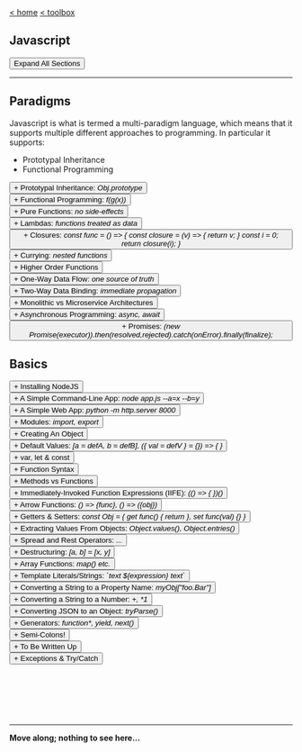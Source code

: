<div style="display: inline-block;">
<a class="link" href="http://oclipa.github.io/">&lt; home</a>
<a class="link" href="http://oclipa.github.io/toolbox.html">&lt; toolbox</a>
</div> 

## Javascript

<button type="button" id="toggle-all" value="none">Expand All Sections</button>

-------------------------------------------------------------------------------------------------------

## Paradigms

Javascript is what is termed a multi-paradigm language, which means that it supports multiple different approaches to programming.  In particular it supports:

   * Prototypal Inheritance
   * Functional Programming

<div id="pi">
  <button type="button" class="collapsible">+ Prototypal Inheritance: <em> Obj.prototype </em></button>   
<div class="content" style="display: none;" markdown="1">

* Objects without classes.
   * Each object instance has a prototype: Object.prototype, which is itself an object instance.
   * The prototype cannot access private variables in an child instance (they need to be accessed using getters and setters).
* Protoype delegation (the prototype chain)
   * a.k.a Object Linked to Other Objects - OLOO.
   * If a function is not found in the object, the engine will then look for it in the prototype.
* Prototype concatenation (`Object.assign()`)
   * Can pick and choose which properties to inherit (and dynamically change this over time).
* Function inheritance
   * Using a function to create a closure.

&nbsp;

-------------------------------------------------------------------------------------------------------

Note that prototypal inheritance is **not the same as classical inheritance**.  
   * In classical inheritance, classes are provided with a blueprint that is built from a hierarchical chain of sub-classes.  An instantiated class will be a single object with all of the properties of the sub-classes.
      * Pros:
         * Basic concepts easier to understand and interpret.
         * Code tends to be easier to read.
         * Better IDE support.
      * Cons:
         * Tight coupling, which makes it difficult to makes changes to base classes.
         * Multiple inheritance is very difficult to implement.
         * Brittle architecture, since bad designs are often baked into hierarchies so hard to fix.
         * Cannot choose what to inherit (Gorilla/Banana analogy, although can be minimized using interfaces).
   * In prototypal inheritance, objects concatenate properties from multiple objects in a flat (or much flatter) hierarchy. 
      * Pros:
         * Loose coupling.
         * Easier to maintain and update code (e.g. add additional properties or functionality at a later date).
         * Easier to scale across multiple processors.
      * Cons:
         * Code can be harder to read.
         * Steeper learning curve (particularly if coming from an OO background; scoping!)
   
Javascript does not support (true) classical inheritance.

*It is difficult to identify any case where classical inheritance is more appropriate than prototypal inheritance!  The only case appears to be "if the language you are using depends on classical inheritance".*

&nbsp;

-------------------------------------------------------------------------------------------------------

A more in-depth discussion regarding descriptions of prototypal inheritance, can be found [here](https://alexsexton.com/blog/2013/04/understanding-javascript-inheritance/).  The following is extracted from that article:

```js
// define a prototype object with defaults.
const defaults = {
  zero: 0,
  one: 1
};

// use the prototype to create 
// specific instances
const myOptions = Object.create(defaults);
const yourOptions = Object.create(defaults);

// change properties of one instance
myOptions.zero = 1000;

// change properties of another instance
yourOptions.one = 42;

// update the defaults
defaults.two = 2;

// the instances have picked up the new defaults.
myOptions.two; // 2
yourOptions.two; // 2

// to create a new object that inherits 
// one of the instances, use:
let myWiderOptions = Object.create(defaults);
myWiderOptions = Object.assign(
    myWiderOptions, 
    myOptions, 
    { three: 3 }
);
// or, 
// let myWiderOptions = Object.create(myOptions);
// myOptions.three = 3;
```
</div>
</div>

<div id="fp">
<button type="button" class="collapsible">+ Functional Programming: <em> f(g(x)) </em></button>   
<div class="content" style="display: none;" markdown="1">

At it's core, functional programming is based on the four main principles:

   * Functional Composition
   * Avoiding Shared State
   * Avoiding Mutable Data
   * Avoiding Side-Effects

&nbsp;

-------------------------------------------------------------------------------------------------------

**Functional Composition**

* Function composition is the process of combining two or more functions in order to produce a new function, e.g. `f(g(x))`.
* There are two approaches to composition: compose and pipe.

*compose*

```js
// defining compose function
// this evalutes the functions 
// right-to-left (or bottom-to-top) 
// e.g. { ... 4th, 3rd, 2nd, 1st }
const compose = (...functions) => data =>
  functions.reduceRight((value, func) => func(value), data);

// e.g.
pipe(
  reverse,
  get6Characters,
  uppercase,
  getName,
)({ name: 'Fred Flintstone' })

// = [F DERF]
```
*pipe*

```js
// defining pipe function
// this evalutes the functions 
// left-to-right ( or top-to-bottom) 
// e.g. { 1st, 2nd, 3rd, 4th ... }
const pipe = (...functions) => data =>
  functions.reduce((value, func) => func(value), data);

// e.g.
pipe(
  getName,
  uppercase,
  get6Characters,
  reverse 
)({ name: 'Fred Flintstone' })

// = [F DERF]
```

&nbsp;

-------------------------------------------------------------------------------------------------------

**Avoiding Shared State**

* A function should not have any internal state and it should certainly not share that state with other functions.
* A function should only be aware of the data passed into it as input.
* The problem with shared state is that in order to understand the effects of a function, it is necessary to know the entire history of every shared variable that the function uses or affects.
* If state is shared, race-conditions can result, where functions compete to access resources.  This can mean that the order in which function calls can result is different output.

&nbsp;

-------------------------------------------------------------------------------------------------------

**Avoiding Mutable Data**

* Mutable data is any data that can changed after it was created.
* An immutable value or object cannot be changed, so every update creates new value, leaving the old one untouched.


&nbsp;

-------------------------------------------------------------------------------------------------------

**Avoiding Side-Effects**

In functional programming, a side effect is any application state change that is observable outside the called function other than its return value.

Examples include:
   * Modifying any external variable or object property (e.g., a global variable, or a variable in the parent function scope chain).
   * Logging to the console.
   * Writing to the screen.
   * Writing to a file.
   * Writing to the network.
   * Triggering any external process.
   * Calling any other functions with side-effects.

The goal in functional programming is to minimize side-effects; in the ideal case, the only result of calling a function should be the return value.

If side-effects cannot be avoided, best practice is to isolate them from the rest of the software.  To draw a comparision with OO programming, this is similar to the Model-View-Controller (MVC) pattern, where the View is the side-effects, the Controller the functional logic, and the Model the state.  These "components" should be kept separate and loosely coupled.

&nbsp;

-------------------------------------------------------------------------------------------------------

The ideal form of a function is the pure function, a function for which the same inputs always result in the same output, and there are no side-effects (i.e. no outside effects other than the return value).

Functional programming is supported by features such a:
   * First-class functions (i.e. functions are treated as objects)
   * Functions are arguments (i.e. the ability to pass a function as an argument)
   * Higher order functions (i.e. functions that accept other functions as input and return a function)
   
These features are typically enabled by combining **lambdas** (abstractions that can be passed into functions as data) with **closures** (encapsulation of data with functions such that they can be passed around).

</div>
</div>

<div id="purefunc">
<button type="button" class="collapsible">+ Pure Functions: <em>no side-effects</em></button>   
<div class="content" style="display: none;" markdown="1">

A pure function is one that:

   * Given the same inputs, always returns the same output.
   * Has no side-effects.

Essentially, these are the essence of functional programming.

One of the chief advantages of pure functions is that, as long as the result is the same, they can be replaced without changing the meaning of the program, which is useful for things like micro-services and unit testing.  In addition, since they are guaranteed to be completely self-contained, they are great candidates for situations that require concurrency.

An indicator of an impure function is one that can be called without using its return value.  This implies that it produces side-effects.

In an ideal world, an application would be composed entirely of pure functions.  In practice, impure functions are required (e.g. Math.random(); Data.getTime(); anything that updates the UI or data source).

</div>
</div>

<div id="lambda">
<button type="button" class="collapsible">+ Lambdas: <em>functions treated as data</em></button>   
<div class="content" style="display: none;" markdown="1">

Lambda expressions are abstractions that enable a function to be passed around like data.  In other languages that support them, lambda expressions are normally identified by arrow notation (`=>`), but this is not the case in Javascript.

In Javascript, it is common for 'lambda expression' to be reserved for anonymous functions, but this is not strictly true.  It is perfectly possible for a named function to a lambda expression *as long as it is passed into another function and treated as data*.   In addition, it is perfectly possible for an anonymous functions to not be a lambda expression *if it is not passed into another function*.  An example of this latter case would be a Self-Executing Function.

In summary: Lambda means "function used as data".

</div>
</div>

<div id="closures">
<button type="button" class="collapsible">+ Closures: <em> const func = () => { const closure = (v) => { return v; } const i = 0; return closure(i); } </em></button>   
<div class="content" style="display: none;" markdown="1">

A more in-depth discussion of closures is given [here](https://oclipa.github.io/csharp-cheat-sheet/#closures?expand) (in the context of C#, but the general principles apply to Javascript).  

In summary, there are two basic use cases:
1. Storing the state of data to be used in a particular method at a later time.
1. Hiding data but leaving it accessible to a particular method.

The following are a couple of illustrative examples...

This first example demonstrates a problem that closures can solve:  
   * At first glance this might be expected to print out (0, 1, 2, ...etc), but the actual output will be (10, 10, 10, ...etc).  
   * This is because `i` exists in the scope of the `createPrinters` function, so the latest value (10) will be used when the function is evaluated.

```js
const createPrinters = () => { 
  
  const arr = []; 
  
  // i is scoped within this function,
  // and so will retain whatever value
  // was set when the for loop completes.
  let i; 
  for (i = 0; i < 10; i++)  
  { 
    // storing anonymous function 
    arr[i] = () => { 
    
      // in arrow functions, variables are
      // scoped within the parent block 
      // (in this case, within the for loop)
      return i; 
    };
  } 

  // returning the array. 
  return arr; 
}

const printers = createPrinters(); 
  
printers.map(printer => { 
              console.log(printer()); 
            });

```
This second example shows a solution to the first example:
   * `val` is scoped within a closure (basically, a couple of nested functions), so it will retain whichever value it had when the closure was instantiated.  
   * When the `createPrinters` function is evaluated, the output will be the less surprising (0, 1, 2, ...etc).

```js
const createPrinters = () => { 
    
  const createClosure = (val) => { 
    
    // val is scoped within this function,
    // and so will retain whatever value
    // was passed in via the arguments.
    return () => {
    
      // in arrow functions, variables are
      // scoped within the parent block (in
      // this case, within createClosure)
      return val; 
    }; 
  };
  
  var arr = []; 
  var i; 
  for (i = 0; i < 10; i++)  
  { 
    // storing the closure function 
    arr[i] = createClosure(i); 
  } 
  return arr; 
};

var printers = createPrinters(); 

printers.map(printer => { 
              console.log(printer()); 
            })
```

This final example demonstrates how a closure can be used for data privacy:
   * In this case, our hero's profession can only be revealed by asking him directly (with a password!), unlike his appearance, which can be seen just by looking at him.

```js
const animal = {
  animalType: 'animal',
 
  describe () {
    return 'An ' + this.animalType + ' with ' + this.furColor + 
      ' fur, ' + this.legs + ' legs, and a ' + this.tail + ' tail.';
  }
};
 
const mouse = () => {
  const secret = 'spy';

  const testPassword = (password) => {
    const privateKey = -2133058532;

    let hash = 0; 
    if (password.length === 0) return hash; 
    for (i = 0; i < password.length; i++) { 
      char = password.charCodeAt(i); 
      hash = ((hash << 5) - hash) + char; 
      hash = hash & hash; 
    } 
    return hash === privateKey; 
  };

  return Object.assign(
    Object.create(animal), 
    {
      animalType: 'mouse',
      furColor: 'brown',
      legs: 4,
      tail: 'long, skinny',
      profession: (password) => {
        return testPassword(password) ? 
                  secret : "secret";
      }
    }
  );
};
 
const peek = (animal) => {
  console.log("Peek:");
  console.log(animal);
};
const ask = (animal, password) => {
  console.log("Ask:");
  console.log(animal.profession(password));
};

const james = mouse();

peek(james); // "secret"
ask(james, "skyfall"); // "spy"
```
</div>
</div>

<div id="curry">
<button type="button" class="collapsible">+ Currying: <em>nested functions</em></button>   
<div class="content" style="display: none;" markdown="1">

Currying is a process in functional programming in which we can transform a function with multiple arguments into a sequence of nesting functions. It returns a new function that expects the next argument inline.

*NOTE*: the number of nested functions a curried function has depends on the number of arguments it receives. If this is not the case, it is not a *curry* but a *partial function*.

**A Simple Example**

Consider the following function that multiplies two numbers:
```js
function multiply(x, y) { return x * y; }
```
This function can be refactored in the following manner:
```js
function curriedMultiply(x) {
  return (y) => { return x * y; }
}
```
Now, `curriedMultiply` no longer performs the multiplication itself; instead, it returns a specialized multipler function.

For example, `curriedMultiply(3)` is effectively the same as the following:
```js
function(y) {
  return 3 * y;
}
```
*NOTE*: `multiply(x, y)` is equivalent to `curriedMultiply(x)(y)`.

**A More Real-World Example**

Consider how `fs.readFile(path, encoding, callback)` can be curried to separate out the callback parameter:
```js
fs.curriedReadFile(path, encoding);
```
This now returns a specialized reader function:
```js
const reader = fs.curriedReadFile("hello.txt", "utf8");

reader(callback);
```
Here, `reader` is an asynchronous function that only knows how to read `hello.txt` and has a single callback parameter.

This is useful because `curriedReadFile` can be implemented so that it starts the asynchronous read operation but we are not forced to use the reader immediately.  The function can be cached or passed around while the I/O operation progresses.  When we need the result, we will call the reader with a callback.

By currying, we have separated the initiation of the asynchronous operation from the retrieval of the result. This is very powerful because now we can initiate several operations in a close sequence, let them do their I/O in parallel, and retrieve their results afterwards. Here is an example:

```js
const reader1 = curriedReadFile(path1, "utf8");
const reader2 = curriedReadFile(path2, "utf8");
// I/O is parallelized and we can do other things while it runs

// further down the line:
reader1((err, data1) => {
  reader2((err, data2) => {
    // do something with data1 and data2
  });
`});
```

```js
function curriedReadFile(path, encoding) {
  var _done, _error, _result;

  // create a default callback that simply stores the 
  // results and any error message, and flags that the
  // I/O is complete.
  var callback = (error, result) => { 
    _done = true,
    _error = error, 
    _result = result; 
  };

  // starts reading the file asynchronously.
  // the callback is passed as a closure; when triggered this
  // will store the results and any error message (and 
  // set "done" to true)  
  fs.readFile(path, encoding, function(e, r) { 
    callback(e, r); 
  });

  // Here '_' is the function we pass to curriedReadFile
  // Where we actually do the IO stuff
  return (_) => {

    // If fs.readFile returned (_done is set), we just 
    // execute our IO code with the results
    if (_done) {
      _(_error, _result);

    // If it still hasn't return, our function that 
    // does IO stuff ('_') now becomes the callback 
    // (see fs.readFile body)
    } else {
      callback = _; 
    };
  }
}
```

**When Is Currying Useful?**

Some cases where currying is useful are:
* When you want to write little code modules that can be reused and configured with ease (e.g. for distribution by npm).
* When you want to avoid frequently calling a function with the same argument.

**Curry == Promise?**

The ability for a curry to encapsulate an asynchronous function and return the result later means that this could be considered a very simple form of a Promise.

</div>
</div>

<div id="hof">
<button type="button" class="collapsible">+ Higher Order Functions</button>   
<div class="content" style="display: none;" markdown="1">

Higher Order Functions are fundamental to the way Javascript works.  Essentially they allow functions to be composed together, to return another function. 

A Higher Order Function accepts one or more functions as arguments and returns another function.

```js
const strArray = ['JavaScript', 'Python', 'PHP', 'Java', 'C'];

// this is a higher order function
function mapForEach(arr, fn) {
  const newArray = [];
  for(let i = 0; i < arr.length; i++) {
    newArray.push(
      fn(arr[i])
    );
  }
  return newArray;
}

// pass a function to mapForEach that returns
// the number of characters in an item
const lenArray = mapForEach(strArray, function(item) {
  return item.length;
});

// prints [ 10, 6, 3, 4, 1 ]
console.log(lenArray);
```

</div>
</div>

<div id="oneway">
<button type="button" class="collapsible">+ One-Way Data Flow: <em>one source of truth</em></button>   
<div class="content" style="display: none;" markdown="1">

* One-way data flow means that the model is the single source of truth.
* The UI can signal changes to the model but only the model can change the app's state.
* Data is input from the UI and then passed back to the model to be manipulated.  The results are then passed down the component tree to be redisplayed.
* This effectively means that the application follows the Data Down, Action Up pattern, which makes it easier to understand.

```
user notifies intention to update
=====> intention sent "up" to model 
==========> model decides what to do with intention
<========== model updates based on intention
<===== updated properties sent "down" to components
updated properties displayed to user
```

Pros:
   * Simple data flow (which makes debugging easier)
   * Scales well.

Cons:
   * Can require more code.

This is typically used in front-end frameworks, such as React, however the following is an example using vanilla javascript:

**Vanilla JS Example**

*oneway.html*

```html
<!DOCTYPE html>
<html>
<head>
  <meta charset="utf-8">
  <meta name="viewport" content="width=device-width">
  <title>JS Bin</title>
</head>
<body>
    <main class="main">
      <div class="quote" data-binding="quote"></div>
      <div class="author" data-binding="author"></div>
    </main>

    <script src="./oneway.js"></script>
</body>
</html>
```

*oneway.css*

```css
body {
  height: 100vh;
  margin: 0;
  padding: 0;
  display: flex;
  font-family: "Helvetica neue", Helvetica, sans-serif;
  justify-content: center;
}

.main {
  width: 60%;
  align-self: center;
}

.quote {
  font-style: italic;
}

.author {
  font-weight: 600;
  text-align: right;
}
```

*oneway.js*

```js
import './oneway.css';

// create an array of quotes
const quotes = [
  {
    author: 'Albert Einstein',
    quote: 'Strive not to be a success, but rather to be of value.'
  },
  {
    author: 'Robert Frost',
    quote: `Two roads diverged in a wood, and I—I took the one 
            less traveled by, And that has made all the difference.`
  }
];

// timer mimics user interaction
// setInterval() is a built-in function provided by the window.
setInterval(() => {

  // 1) at intervals, a random quote is "selected by the user"
  const index = Math.floor(
    Math.random() * Math.floor(quotes.length)
  );
  const { author, quote } = quotes[index];
  
  // 2) selected quote is "sent to model"
  Object.assign(state, {
    author: author,
    quote: quote
  });
}, 2000); // every 2 seconds; triggers render

// Proxy mimics model
const createStateProxy = (quote) => {
  return new Proxy(quote, {
    // get handler returns a value derived
    // from the supplied properties 
    //(e.g. validation)
    // get: (quote, property, value) => { }
    
    // set handler allows the quote to
    // to be updated based on the property
    // and value; returns a boolean to 
    // indicate success.
    set: (quote, property, value) => {
    
      // 3) quote is updated
      quote[property] = value;
      
      // 4) updated quote is "sent to UI"
      render();
      
      return true;
    }
  });
};

const stateProxy = createStateProxy(quotes[0]);

const render = () => {
  // get all data-binding ids in HTML document
  const bindings = Array.from(
    document.querySelectorAll('[data-binding]')
  ).map(
    e => e.dataset.binding
  );
  
  // if the data-binding ids match a property
  // in the stateProxy, update the HTML to display
  // the property value
  bindings.forEach(binding => {
    if (stateProxy[binding]) {
      document.querySelector(
        `[data-binding='${binding}']`
      ).innerHTML = stateProxy[binding];
    } else {
      throw new ReferenceError(
          `${binding} is a not a member of the current page`
      );
    }
  });
};

render();
```

**React Example**

*App.js*

```jsx
import React, { Component } from 'react';
import ReactDOM from 'react-dom';
import './oneway.css';
import Quote from './Quote'

class App extends Component {
  state = {
    author: '',
    quote: '',
  };

  quoteChangeHandler = (newAuthor, newQuote) => {
    this.setState({ author: newAuthor, quote: newQuote });
  };

  render() {

    let quote = (<Quote 
                  onChange={this.quoteChangeHandler} 
                  quote={this.state.quote} 
                  author={this.state.author} />);

    return (
      <div className="App"> {/* required */} 
        {quote}
      </div>
    );
  }
}

export default App;
```

*Quote.js*

```jsx
import React, { useEffect } from 'react';

const Quote = (props) => {

  const quotes = [
    {
      author: 'Albert Einstein',
      quote: 'Strive not to be a success, 
              but rather to be of value.'
    },
    {
      author: 'Robert Frost',
      quote: 'Two roads diverged in a wood, 
               and I—I took the one less 
               traveled by, And that has 
               made all the difference.'
    }
  ];
  
  function updateQuote(){
    const index = Math.floor(Math.random() * Math.floor(quotes.length));
    const { author, quote } = quotes[index];
    props.onChange(author, quote)
  }

  useEffect(() => {
    // fake user interaction
    const timer = setTimeout(() => {
      updateQuote();
    }, 2000);

    return () => {
      clearTimeout(timer); // javascript built-in function
    };
  });

  return (
    <div class="main">
      <div class="quote">{props.quote}</div>
      <div class="author">{props.author}</div>
    </div>
  );
}

export default Quote;
```


</div>
</div>

<div id="twoway">
<button type="button" class="collapsible">+ Two-Way Data Binding: <em>immediate propagation</em></button>   
<div class="content" style="display: none;" markdown="1">

Two-way binding just means that:
1. When properties in the model get updated, the updates get *immediately propagated* to the view.
1. When UI elements get updated, the changes get *immediately propagated* to the model.

```
user 1 interacts with view 1
<=====> model 1 reflects interaction
<==========> model 1 updates model 2
view 1 updates to reflect model 1 and model 2
view 2 updates to reflect model 1 and model 2
```

Pros:
   * View will always reflect model (and vice versa).
   * Makes model a safe, atomic data source for whole application.

Cons:
   * Can be difficult to debug.

</div>
</div>

<div id="mono">
<button type="button" class="collapsible">+ Monolithic vs Microservice Architectures</button>   
<div class="content" style="display: none;" markdown="1">

A monolithic application is one written as one unit of code, with components designed to work together, sharing the same memory and resources.

Pros:
  * Easier to implement features that have cross-cutting concerns (e.g. logging, security features, etc.).
  * Can have performance advantages due to shared-memory access.

Cons:
  * Componenents tend to be tightly coupled, which makes maintence and scaling difficult.
  * Can be much harder to understand dependencies and data flow.

A microservice consists of many smaller, independent applications, each of which has its own memory and resources.

Pros:
   * Tend to be better organized, with clearer separation of concerns.
   * Much easier to scale and reconfigure.
   * Easier to isolate performance bottlenecks so they are easier to handle.

Cons:
   * Can be difficult to separate or encapsulate cross-cutting concerns.
   * Tend to require management of a many virtual machines or containers.

</div>
</div>

<div id="async">
<button type="button" class="collapsible">+ Asynchronous Programming: <em>async, await</em></button>   
<div class="content" style="display: none;" markdown="1">

Synchronous programming means that code is executed sequentially and will block on longer running tasks.

Asynchronous programming means that the engine runs in an event loop, from which operations are spawned.  If an operation takes a long time, the loop continues running until a result is received.  Typically this is handled through events.

Asynchronous programming is much better suited to UIs, or applications that depend on network interaction.  This is particularly relevant for web applications, which is why it is important for Javascript.

</div>
</div>

<div id="promise">
<button type="button" class="collapsible">+ Promises: <em> (new Promise(executor)).then(resolved,rejected).catch(onError).finally(finalize); </em></button>   
<div class="content" style="display: none;" markdown="1">

A promise is an object that may produce a single value at some time in the future.  This could be a resolved value, or a reason why it was not resolved.

A promise has 3 states:
   * Fulfilled: `onFulfilled()` will be called (e.g., `resolve()` was called)
   * Rejected: `onRejected()` will be called (e.g., `reject()` was called)
   * Pending: not yet fulfilled or rejected

`resolve` and `reject` are callbacks that react to the result of the promise.  Once returned, a promise is considered "settled" and cannot be reused (it is immutable).

A promise will immediately start doing a task.  If there is less hurry, alternatives are Observables (which allow composition of tasks - see RxJS) and Tasks (which are similar to promises but concern computations rather than results - can start/cancel/stop the computation).

**Examples**

The basic pattern for using promises is:

```js
const executorFunction = (resolve, reject) => {
  if (promise_kept) {
    resolve('Success');
  } else {
    reject(new Error('Failed'));
  }
}

const handleFulfilledFunction1 = (result) => {
  console.log(result);
  return result;
}

const handleRejectedFunction = (reason) => {
  console.log(reason);
  throw -999;
}

const handledErrorFunction = (reason) => {
  if (reason === -999) {
    // error handled previously in chain
  } else {
    // handle error
  }
}

const finalizeFunction = (info) => {
  // clean-up
}

(new Promise(executorFunction))
  .then(handleFulfilledFunction1,handleRejectedFunction)
  .then(handleFulfilledFunction2)
  .then(handleFulfilledFunction3)
  .catch(handleErrorFunction)
  .finally(handleFinalizeFunction);
```

Note that if `handleRejectedFunction` is not specified, a default handler will be used that simply passes the rejection to the next promise in the chain.

A more concrete example is:

```js
// threshold to cause errors
const THRESHOLD_A = 8; // always fails if 0

// the resolve and reject values are passed in from
// the .then() function.  reject is optional.
let promise = new Promise(function (resolve, reject) {
  // get 'random' number
  const randomInt = Date.now();

  // find the remainder
  const value = randomInt % 10;

  // check if value is within range
  promise_kept = value < THRESHOLD_A;

  if (promise_kept) {
    // check if number is odd or even
    const isOdd = value % 2 ? true : false;

    // pass result to next step of chain
    resolve({ theNumber: value, isOdd: isOdd });
  } else {
    // return error
    reject(new Error('value exceeded threshold'));
  }
});

// resolve(any)
// can only pass a single object
const getValidNumber = (result) => {
  console.log(`Success!: ${result.theNumber}`);

  // value will be passed to next promise in chain
  return result;
};

// resolve(any)
// can only pass a single object
function checkParity(result) {
  // The "testForOdd()" function gets "result" as closure variable.
  var testForOdd = function (resolve, reject) {
    const theNumber = result.theNumber;
    const isOdd = result.isOdd;
    
    if (isOdd) {
      reject(`Number is odd: ${theNumber}`);
    } else {
      resolve(result);
    }
    return;
  };
  return new Promise(testForOdd);
}

// reject(any)
// can only pass a single object
const handleRejected = (reason) => {
  console.log(`Failed!: ${reason}`);
  throw -999; // must "throw" something, to maintain error state down the chain
};

// if the rejection handler is not specified, a default
// handler is used which simply passes the error to the
// next promise in the chain.
promise
  .then(getValidNumber, handleRejected)
  .then(checkParity)
  .then((info) => {
    console.log(info);
    return info;
  })
  // any unhandled errors or rejections are passed to .catch()
  // note that any errors that occur in catch will not be
  // handled
  .catch((reason) => {
    if (reason === -999) {
      console.error('Had previously handled error');
    } else {
      console.error(`Whoops: ${reason}`);
    }
  })
  // this is the last chance to handle any failure states
  .finally((info) => console.log('All done'));
```

**Triggering a Promise Immediately**

In practice, an executor usually does something asynchronously and calls resolve/reject after some time, but it doesn’t have to. It is also possible to call resolve or reject immediately, like this:

```jsx
let promise = new Promise(function(resolve, reject) {
  // not taking time to do the job
  resolve(123); // immediately give the result: 123
});
```

For instance, this might happen when a job is started however it is then seen that everything has already been completed and cached.

Along the same lines, the `resolve()` and `reject()` functions can be accessed statically to achieve the same result:

```jsx
var p1 = new Promise( function(resolve,reject){
    reject( "Oops" );
} );

// is equivalent to:

var p2 = Promise.reject( "Oops" );
```

</div>
</div>

## Basics

<div id="nodejs">
<button type="button" class="collapsible">+ Installing NodeJS</button>   
<div class="content" style="display: none;" markdown="1">
  
NodeJS provides many tools that aid javascript development, not least of which is the npm package management tool.
  
To install NodeJS:
* Either, download the installer from the NodeJS website: [https://nodejs.org](https://nodejs.org)
* Or, if using MacOS, install using HomeBrew: `brew install node`
* Or, if using Zsh on Unbuntu (if using Bash, just replace `zsh` with `bash` and `.zshrc` with `.bash_profile`):
   1. `sudo apt-get update`
   1. `sudo apt-get upgrade`
   1. `sudo apt-get install build-essential`
   1. `curl -o- https://raw.githubusercontent.com/nvm-sh/nvm/v0.35.3/install.sh | zsh`
   1. Restart prompt (if there problems are reported with .bashrc, check the permissions on .bashrc)
   1. `nvm install --lts`
   1. `nvm use --lts`
   1. `echo "nvm use --silent --lts" >> .zshrc`

After installing NodeJS, it is recommended to also install the following packages from npm:

* http-server: `npm install -g http-server`
</div>
</div>

<div id="simple-cmd-app">
<button type="button" class="collapsible">+ A Simple Command-Line App: <em> node app.js --a=x --b=y </em></button>   
<div class="content" style="display: none;" markdown="1">
  
NodeJs must be installed in order to run javascript on the command line.

Once installed, a script can be run using `node filename.js`, e.g.:

*add.js*

```js
// Simple Addition Function in Javascript 
function add(a, b) { 
  return a+b 
}

console.log(add(4, 6)) 
```

Run command: 
```
$ node add.js
10
```

**Command-Line Arguments**

To read command-line arguments, access the `process.argv` property:

*print-args.js*

```js
console.log(process.argv);
```

Run command:
```
$ node print-args.js one two three four five`
[ 'node',
  '/home/dev/jsdemo/argv.js',
  'one',
  'two',
  'three',
  'four',
  'five' ]
```
Note that the output includes both the `node` command and the script path.

**yargs**

To simplify handling of command-line arguments, the `yargs` package can be installed using npm: 
* `npm install yargs`

A simple example of using `yargs` is the following:

*battleships.js*

```js
import argv from 'yargs';

if (argv.x === 3 && argv.y >= 2 && 5 <= argv.y) {
  console.log('You hit my battleship!')
} else {
  console.log('Missed!')
}
```

Run command: 
```
$ node battleships.js --x=3 --y=2
You hit my battleship!

$ node battleships.js --x 3 --y 3
You hit my battleship!

$ node battleships.js --x 3 --y=1
Missed!
```

There is much more that `yargs` enables; see the following for further information:
   * [http://yargs.js.org/](http://yargs.js.org/)

</div>
</div>

<div id="simple-web-app">
<button type="button" class="collapsible">+ A Simple Web App: <em> python -m http.server 8000 </em></button>   
<div class="content" style="display: none;" markdown="1">

To start a simple web server for testing javascript web apps, install the `http-server` package from npm: 
* http-server: `npm install -g http-server`

To start the web server, run the following command in the same folder as your `index.html` file:

```
$ http-server
Starting up http-server, serving ./
Available on:
  http://192.168.0.5:8080
  http://127.0.0.1:8080
Hit CTRL-C to stop the server
```

The web app can then be viewed in any browser by visiting: 
* `http://localhost:8080`

**A Simple Web App**

*index.html*

```html
<!DOCTYPE html>
<html lang="en" dir="ltr">
  <head>
    <meta charset="utf-8" />
    <title>My Awesome Page</title>
    
    <!-- 
      "defer" allows faster page loads, 
      but may not work in older browsers 
    -->
    <script defer src="src/index.js" charset="utfs-8"></script>
  </head>
  <body>
    <div id="quotes"></div>
    <button id="give-cat">GIVE ME A CAT!</button>
    <div id="cat-pic"></div>
  </body>
</html>
```

*index.js*

```js
let quotesDiv = document.getElementById('quotes');

fetch('https://api.kanye.rest')
  .then((res) => res.json())
  .then((quote) => {
    // tick marks indicate a template literal, which
    // allows a string to contain placeholders
    quotesDiv.innerHTML += `<p>${quote.quote}</p>`;
  });

let catButton = document.getElementById('give-cat');

catButton.addEventListener('click', (evt) => {
  let catDiv = document.getElementById('cat-pic');

  fetch('https://api.thecatapi.com/v1/images/search?')
    .then((res) => res.json())
    .then((cats) => {
      cats.forEach((cat) => {
        catDiv.innerHTML = `<h3>Here is your cat</h3>
            <img src="${cat.url}" alt="kitty" />`;
      });
    });
});
```

</div>
</div>

<div id="modules">
<button type="button" class="collapsible">+ Modules: <em>import, export</em></button>   
<div class="content" style="display: none;" markdown="1">

**Importing in ES6**

```js
import 'helpers'
// ES5: require('···')

import Express from 'express'
// ES5: const Express = require('···').default || require('···')

import { indent } from 'helpers'
// ES5: const indent = require('···').indent

import * as Helpers from 'helpers'
// ES5: const Helpers = require('···')

import { indentSpaces as indent } from 'helpers'
// ES5: const indent = require('···').indentSpaces
```

**Exporting in ES6**

```js
export default function () { ··· }
// ES5: module.exports.default = ···

export function mymethod () { ··· }
// ES5: module.exports.mymethod = ···

export const pi = 3.14159
// ES5: module.exports.pi = ···
```

</div>
</div>

<div id="createobj">
<button type="button" class="collapsible">+ Creating An Object</button>   
<div class="content" style="display: none;" markdown="1">

There are several approaches to creating objects in Javascript.

   * Using an Object Literal.
   * Using Object.create().
   * Using a Factory Function.
   * Using Prototypal Inheritance.
   * Using Classes.

As a general rule of thumb, Prototypal Inheritance and Classes should be avoided, since these create problems for functional programming.

&nbsp;

-------------------------------------------------------------------------------------------------------

*Using an Object literal*

This is the basic way to create an object in javascript.

```js
let X = { p1: a, p2: b, myMethod () { return `my method`; } }
```
e.g.:
```js
let mouse = {
  furColor: 'brown',
  legs: 4,
  tail: 'long, skinny',
  describe () {
    return `A mouse with ${this.furColor} 
      fur, ${this.legs} legs, and a 
      ${this.tail} tail.`;
  }
};

```

&nbsp;

-------------------------------------------------------------------------------------------------------
*Using Object.create()*

In this case, a new object is created from a base object (using `Object.create()` and the properties of the new object are set (using `Object.assign()`).

* `Object.create()` creates a new object, using an existing object as the prototype.
* `Object.assign()` copies all enumerable own properties from one or more source objects to a target object
   * An "own property" is one that is not inherited.

```js
let baseX = { p1: a, p2: b, myMethod() { return `base method` } }

let concreteSubX = return Object.assign(
    Object.create(baseX), { p1: c, p3: d }
);
```
e.g.:
```js
let animal = {
  animalType: 'animal',
  
  describe () {
    return `An ${this.animalType}, with 
      ${this.furColor} fur, ${this.legs} 
      legs, and a ${this.tail} tail.`;
  }
};

// assign(target, source1, source2 ...)
let mouse = Object.assign(
  Object.create(animal), 
  {
    animalType: 'mouse',
    furColor: 'brown',
    legs: 4,
    tail: 'long, skinny'
  }
);
```

&nbsp;

-------------------------------------------------------------------------------------------------------

*Using a Factory Function*

A slight refinement upon using `Object.create()` directly is to wrap it in a factory function.  This allows the function to be called multiple times.

```js
let baseX = { p1: a, p2: b, myMethod() { return `base method`; } }

let subX = function subX () {
  return Object.assign(
    Object.create(baseX), { p1: c, p3: d }
  );
};

let concreteSubX = subX();
```
e.g.:
```js
let animal = {
  animalType: 'animal',
 
  describe () {
    return `An ${this.animalType}, with 
      ${this.furColor} fur, ${this.legs} 
      legs, and a ${this.tail} tail.`;
  }
};
 
let mouse = function mouse () {
  return Object.assign(
    Object.create(animal), 
    {
      animalType: 'mouse',
      furColor: 'brown',
      legs: 4,
      tail: 'long, skinny'
    }
  );
};

let mickey = mouse();
```

&nbsp;

-------------------------------------------------------------------------------------------------------

*Using Prototypal Inheritance*

This is the core principle upon which inheritance in javascript is based.

```js
function BaseX(a, b) 
{ 
  p1: a, 
  p2: b 
}

BaseX.prototype.myMethod = function() {
  return ( "base method" );
};

function SubX(c, d, e) 
{ 
  BaseX.call(this, p1: c, p2: d); 
  p3: e;
}

SubX.prototype = Object.create(BaseX.prototype);
SubX.prototype.constructor = SubX;

SubX.prototype.myMethod = function() {
  return ( "overidden method" );
};

const baseX = new BaseX('a', 'b');

const subX = new SubX('c', 'd', e);
```
e.g.:
```js
function Rodent(rodentType, furColor, legs, tail) {
  this.rodentType = rodentType;
  this.furColor = furColor;
  this.legs = legs;
  this.tail = tail;
}

// add describe function
Rodent.prototype.describe = function() {
  return ('A ' + this.rodentType +', with ' + 
            this.furColor + ' fur, ' + 
            this.legs +' legs, and a ' + 
            this.tail +' tail.');
};

// constructor function
function Mouse(rodentType, furColor, legs, tail, food) {
  Rodent.call(this, rodentType, furColor, legs, tail);
  this.food = food;
}

// inheritance logic
Mouse.prototype = Object.create(Rodent.prototype);
Mouse.prototype.constructor = Mouse;

// override describe function
Mouse.prototype.describe = function() {
  return ('A ' + this.rodentType + ', with ' + 
            this.furColor + ' fur, ' + 
            this.legs +' legs, and a ' + 
            this.tail +' tail. It likes ' + 
            this.food + '.');
}

const rodent = new Rodent('vole', 'grey', 4, 'short, stubby');
console.log(rodent.describe());

const mouse = new Mouse('mouse', 'red', 4, 'pink', 'cheese');
console.log(mouse.describe());
```

&nbsp;

-------------------------------------------------------------------------------------------------------

*Using Classes*

Note that `class` is simply syntactical sugar on prototype inheritance, so this example and the preceeding one are essentially identical under-the-covers.  The `class` pattern in ES6 is not the same as classical inheritance.

```js
class BaseX {
  constructor(a, b) {
    this.p1 = a;
    this.p2 = b;
  }
  
  myMethod() { return ( "base method" ); }
}

class SubX extends BaseX {
  constructor(c, d, e) {
    super(c, d);
    this.p3 = e;
  }
  
  myMethod() { return ( "overridden method" ); }
}

const baseX = new BaseX('a', 'b');

const subX = new SubX('c', 'd', e);
```
e.g.:
```js
class Rodent {
  constructor(rodentType, furColor, legs, tail) {
    this.rodentType = rodentType;
    this.furColor = furColor;
    this.legs = legs;
    this.tail = tail;
  }
  
  describe() {
    return ('A ' + this.rodentType +', with ' + 
              this.furColor + ' fur, ' + 
              this.legs +' legs, and a ' + 
              this.tail +' tail.');
  }
}

class Mouse extends Rodent {
  constructor(rodentType, furColor, legs, tail, food) {
    super(rodentType, furColor, legs, tail);
    this.food = food;
  }
  
  describe() {
    return ('A ' + this.rodentType + ', with ' + 
          this.furColor + ' fur, ' + 
          this.legs +' legs, and a ' + 
          this.tail +' tail. It likes ' + 
          this.food + '.');
  }
}

// Actual usage remains the same
const rodent = new Rodent('vole', 'grey', 4, 'short, stubby');
console.log(rodent.describe());

const mouse = new Mouse('mouse', 'red', 4, 'pink', 'cheese');
console.log(mouse.describe());
```

</div>
</div>

<div id="defaults">
<button type="button" class="collapsible">+ Default Values: <em> [a = defA, b = defB], ({ val = defV } = {}) => { } </em></button>   
<div class="content" style="display: none;" markdown="1">

Default array values:

```js
const scores = [22, 33]
const [math = 50, sci = 50, arts = 50] = scores

// Result:
// math === 22, sci === 33, arts === 50
```

Default argument values:

```js
function greet({ name = 'Rauno' } = {}) {
  console.log(`Hi ${name}!`);
}
 
greet() // Hi Rauno!
greet({ name: 'Larry' }) // Hi Larry!
```

</div>
</div>

<div id="var">
<button type="button" class="collapsible">+ var, let &amp; const</button>   
<div class="content" style="display: none;" markdown="1">

`var`- creates a variable; doesn't differentiate between variables and constants.
   * `var` is scoped to the immediate function body (i.e. function scope).
   * `var foo = "foo1"; var foo = "foo2";` is allowed.
   * Creating a globally-scoped `var` adds a property on the global object (`window.foo`).
   * Using `var` allows variables to be hoisted (i.e. used before they are defined).

`let`- is basically the same as `var`; use this if a variable is actually variable.
   * `let` is scoped to the immediate enclosing block denoted by `{ }` (i.e. block scope).
   * `let bar = "bar1"; let bar = "bar2";` is a SyntaxError (already declared).
   * Creating a globally-scoped `let` does not add a property on the global object.
   * Using `let` does not allow variables to be hoisted.

`const`- is basically the same as `let` except it is read-only.
   * In this content, read-only means that the pointer (if a reference-type) or value (if a value-type) cannot be changed once defined.  It does not mean that the contents of a reference-type cannot be changed.
   * Other than being read-only, `const` behaviour is the same as `let`.

With the release of ES6, avoid using `var`.

</div>
</div>

<div id="function">
<button type="button" class="collapsible">+ Function Syntax</button>   
<div class="content" style="display: none;" markdown="1">

```js   
    // anonymous function 
    var multiply = function(x, y) {
        return (     // or, return x * y;
          x * y;
        )
    };

    // named function 
    var multiply = function name(x, y) {
      ...
    };
    
    // arrow function
    const multiply = (x, y) => {
        return (     // or, return x * y;
          x * y
        )
    };
    
    // self-executing expression
    (function() {
      statements
    })();
    
    // or,
    
    (() => {
      statements
    })();  
```
</div>
</div>

<div id="methods">
<button type="button" class="collapsible">+ Methods vs Functions</button>   
<div class="content" style="display: none;" markdown="1">

The difference between a method and a function (in javascript) is: 
   * functions are called in isolation (e.g. `someFunction()`)
   * methods are only called from other objects (e.g. `someObject.someFunction()`)

e.g.

```js
    var object = {
      myMethod: function() {
        console.log("What am I?");
      }
    };
    
    object.myMethod(); // method call
    
    var myFunc = object.myMethod; 
    myFunc();          // function call
```
For those coming from languages such as C#, it may be useful to think of functions as private and methods as public.
</div>
</div>

<div id="iife">
<button type="button" class="collapsible">+ Immediately-Invoked Function Expressions (IIFE): <em> (() => { })() </em></button>   
<div class="content" style="display: none;" markdown="1">

Immediately Invoked Function Expressions (a.k.a. Self-Executing Functions) are functions which are invoked immediately after being defined, i.e. they don't need to be explicitly called elsewhere in the code.

The general form is `(function(){ })();`.  
   * The parentheses around the function are to ensure that the code within the function is contained in the private scope of the function.
   * The parentheses at the end of the function are what invokes the function.
   
Common pattern to prevent collisions when importing multiple javascript files:

```jsx
(function () {

    function MyFunc() {
    }
    
    // register MyFunc function with window scope
    window['MyFunc'] = MyFunc;

    ...etc...
})();

function onDocumentLoad() {
    new MyFunc();
}

document.addEventListener('DOMContentLoaded', onDocumentLoad);
```
</div>
</div>

<div id="arrow">
<button type="button" class="collapsible">+ Arrow Functions: <em> () => {func}, () => ({obj}) </em></button>   
<div class="content" style="display: none;" markdown="1">

"Traditional" Function (ES5):

```js
function myFunc(args) {
  console.log(args);
  return ...
}
```

Arrow Function (ES6):

```js
// defines func that performs a task (and may return)
// Uses braces {}
const myFunc = (args) => {
  console.log(args);
  return ... // optional
}

// defines func that returns an object
// Uses parenthesis () or, for clarity, ({})
const myFunc = (args) => ({
  val1: args.val1,
  val2: args.val2
}) // return statement not needed


```

Differences:
* Arrow functions avoid problems with `this` keyword (always refers to the enclosing context).
* Arrow functions have an implicit return, so the `return` keyword does not need to be used, however the function block must be wrapped in parantheses (if nothing is being returned, the parantheses can be left out).
* Arrow functions cannot be [hoisted](https://www.w3schools.com/js/js_hoisting.asp), unlike the ES5 function.
* Arguments must be explicitly passed into arrow functions (the `arguments` object is only available to ES5 functions).
* Cannot use arrow functions as constructors or methods (see below).
</div>
</div>

<div id="getset">
<button type="button" class="collapsible">+ Getters &amp; Setters: <em>const Obj = { get func() { return }, set func(val) {} }</em></button>   
<div class="content" style="display: none;" markdown="1">

```js
const Car = {
  get started () {
    return this.status === 'started'
  },
  set started (value) {
    this.status = value ? 'started' : 'stopped'
  }
}
```
</div>
</div>

<div id="extract-values">
<button type="button" class="collapsible">+ Extracting Values From Objects: <em>Object.values(), Object.entries()</em></button>   
<div class="content" style="display: none;" markdown="1">

```js
const langCode = { language: "English", code: "en" }

Object.values(langCode)
// [English, "en"]

Object.entries(langCode)
// [["language", "English"], ["code", "en"]]
```
</div>
</div>

<div id="spread">
<button type="button" class="collapsible">+ Spread and Rest Operators: <em>...</em></button>   
<div class="content" style="display: none;" markdown="1">

Both Spread and Rest use the same operator: `...`

&nbsp;

-------------------------------------------------------------------------------------------------------

**Spread:**
   * Used to split up (i.e. spread) array elements OR object properties.

```js
// create new array by splitting the old 
// array and adding objects a and b

const newArray = [...oldArray, a, b];

// create new object by splitting up the 
// old object into properties and adding 
// a new property (newProp).
// If oldObject already contains newProp, 
// the old value will be overwritten.

const newObject = ({ ...oldObject, 
                           newProp: 5 })
```

&nbsp;

-------------------------------------------------------------------------------------------------------

**Rest:**
   * Used to merge a list of elements into an array.
   * Name comes from ability to merge "the rest of the elements" into an array.

An example of the general case is:

```js
var dogPref = ["Dogs" , "Like" , "Bones"];
const [animal , ...pref] = dogPref;
console.log(animal); // Dogs
console.log(pref); // [ "Like", "Bones"]
```

A more common case is for handling arguments passed to a function:

```js
// args can be an unlimited list of 
// arguments.
// The rest operator merges all of the 
// arguments into an array.

function sortArgs(...args) {
   return args.sort();
}
```
</div>
</div>

<div id="destruct">
<button type="button" class="collapsible">+ Destructuring: <em>[a, b] = [x, y]</em></button>   
<div class="content" style="display: none;" markdown="1">

The [destructuring assignment](https://developer.mozilla.org/en-US/docs/Web/JavaScript/Reference/Operators/Destructuring_assignment) syntax is a JavaScript expression that makes it possible to unpack values from arrays, or properties from objects, into distinct variables.

For arrays:

```js
let a, b, rest;
[a, b] = [10, 20];

console.log(a);
// expected output: 10

console.log(b);
// expected output: 20

[a, b, ...rest] = [10, 20, 30, 40, 50];

console.log(rest);
// expected output: Array [30,40,50]
```

There is a similar syntax for objects (simply replaces `[]` with `{}`): 

```js
{name} = {name:'Max', age: 28};
console.log(name); // Max
console.log(age); // undefined

// The following component declarations 
// are equivalent:

function Greeting(props) {
  return <div>Hi {props.name}!</div>;
}

function Greeting({name}) {
  return <div>Hi {name}!</div>;
}

function Greeting({name, ...restProps}) {
  return <div>Hi {name}!</div>;
}
```
</div>
</div>

<div id="array">
<button type="button" class="collapsible">+ Array Functions: <em>map() etc.</em></button>   
<div class="content" style="display: none;" markdown="1">

A discussion of the mutating vs non-mutating array functions can be found here:
   * [https://lorenstewart.me/2017/01/22/javascript-array-methods-mutating-vs-non-mutating/](https://lorenstewart.me/2017/01/22/javascript-array-methods-mutating-vs-non-mutating/)


**[`map()`](https://developer.mozilla.org/en-US/docs/Web/JavaScript/Reference/Global_Objects/Array/map)**

* Applies a function to each element in an array and returns a new array with the result.
* This method does not mutate the array.
* Syntax: `const newArray = array.map(() => { })`

```js
const array1 = [1, 4, 9, 16];

// pass a function to map
const map1 = array1.map(x => x * 2);

console.log(map1);
// expected output: Array [2, 8, 18, 32]
```

&nbsp;

-------------------------------------------------------------------------------------------------------

**[`pop()`](https://developer.mozilla.org/en-US/docs/Web/JavaScript/Reference/Global_Objects/Array/pop)** 

* The pop() method removes the last element from an array and returns that element. 
* **This method mutates the array.**
* Syntax: `const element = array.pop()`

```js
const plants = ['broccoli', 'cauliflower', 'cabbage', 'kale', 'tomato'];

console.log(plants.pop());
// expected output: "tomato"

console.log(plants);
// expected output: Array ["broccoli", "cauliflower", "cabbage", "kale"]

plants.pop();

console.log(plants);
// expected output: Array ["broccoli", "cauliflower", "cabbage"]
```

&nbsp;

-------------------------------------------------------------------------------------------------------

**[`push()`](https://developer.mozilla.org/en-US/docs/Web/JavaScript/Reference/Global_Objects/Array/push)** 

* The push() method adds one or more elements to the end of an array and returns the new length of the array.
* **This method mutates the array.**
* Syntax: `const len = array.push(element1[, ...[, elementN]])`

```js
const animals = ['pigs', 'goats', 'sheep'];

const count = animals.push('cows');
console.log(count);
// expected output: 4
console.log(animals);
// expected output: Array ["pigs", "goats", "sheep", "cows"]

animals.push('chickens', 'cats', 'dogs');
console.log(animals);
// expected output: Array ["pigs", "goats", "sheep", "cows", "chickens", "cats", "dogs"]
```

-------------------------------------------------------------------------------------------------------

**[`find()`](https://developer.mozilla.org/en-US/docs/Web/JavaScript/Reference/Global_Objects/Array/find)** 

* Returns the **first** element in an array that matches the testing function. 
* This method does not mutate the array.

```js
const array1 = [5, 12, 8, 130, 44];

const res = array1.find(element => 
                          element > 10);

console.log(res);
// expected output: 12
```

&nbsp;

-------------------------------------------------------------------------------------------------------

**[`findIndex()`](https://developer.mozilla.org/en-US/docs/Web/JavaScript/Reference/Global_Objects/Array/findIndex)**

* Returns the index of the **first** element in an array that matches the testing function. 
* This method does not mutate the array.

```js
const array1 = [5, 12, 8, 130, 44];

const isLarge = (element) => 
                    element > 13;

console.log(array1.findIndex(isLarge));
// expected output: 3
```

&nbsp;

-------------------------------------------------------------------------------------------------------

**[`filter()`](https://developer.mozilla.org/en-US/docs/Web/JavaScript/Reference/Global_Objects/Array/filter)** 

* Returns a new array that only contains elements of the input array that match the testing function. 
* This method does not mutate the array.

```js
const words = ['spray', 'limit', 'elite', 
                'enflame', 'dutiful', 
                'present'];

const res = words.filter(word => 
                          word.length > 6);

console.log(res);
// expected output: 
// Array ["enflame", "dutiful", "present"]
```

&nbsp;

-------------------------------------------------------------------------------------------------------

**[`reduce()`](https://developer.mozilla.org/en-US/docs/Web/JavaScript/Reference/Global_Objects/Array/reduce)** 

* Applies a [reducer](https://www.robinwieruch.de/javascript-reducer) function to each element of an array, resulting in a single output value.
* This method does not mutate the array.

```js
const array1 = [1, 2, 3, 4];
const reducer = (total, currentValue) => 
                      total + currentValue;

// 1 + 2 + 3 + 4
console.log(array1.reduce(reducer));
// expected output: 10

// 5 + 1 + 2 + 3 + 4
console.log(array1.reduce(reducer, 5));
// expected output: 15
```

&nbsp;

-------------------------------------------------------------------------------------------------------

**[`concat()`](https://developer.mozilla.org/en-US/docs/Web/JavaScript/Reference/Global_Objects/Array/concat)** 

* Returns a new array that is a concatenation of two or more arrays (using a shallow copy).
* This method does not mutate the array.
* Syntax 1: `array1.concat[array2, array3, ...arrayN]`

```js
const letters = ['a', 'b', 'c'];
const numbers = [1, 2, 3];

letters.concat(numbers);
// result in ['a', 'b', 'c', 1, 2, 3]
```

&nbsp;

* Syntax 2: `array1.concat[value1[, value2[, ...[, valueN]]]]`

```js
const letters = ['a', 'b', 'c'];

const result = letters.concat(1, [2, 3]);

console.log(result); 
// results in ['a', 'b', 'c', 1, 2, 3]
```

&nbsp;

-------------------------------------------------------------------------------------------------------

**[`slice()`](https://developer.mozilla.org/en-US/docs/Web/JavaScript/Reference/Global_Objects/Array/slice)** 

* Returns a new array containing a shallow copy of the selected elements of an array.
* This method does not mutate the array.
* Syntax: `slice[inclusive begin, exclusive end]`

```js
const animals = ['ant', 'bison', 
                  'camel', 'duck', 
                  'elephant'];

console.log(animals.slice(2));
// expected output: 
// Array ["camel", "duck", "elephant"]

console.log(animals.slice(2, 4));
// expected output: 
// Array ["camel", "duck"]

console.log(animals.slice(1, 5));
// expected output: 
// Array ["bison", "camel", "duck", "elephant"]
```

&nbsp;

-------------------------------------------------------------------------------------------------------

**[`splice()`](https://developer.mozilla.org/en-US/docs/Web/JavaScript/Reference/Global_Objects/Array/splice)** 

* Changes the contents of an array by removing or replacing existing elements and/or adding new elements [in place](https://en.wikipedia.org/wiki/In-place_algorithm).
* **This method mutates the array.**
* Syntax: `let arrDeletedItems = array.splice(start[, deleteCount[, item1[, item2[, ...]]]])`

```js
const months = ['Jan', 'March', 
                'April', 'June'];
months.splice(1, 0, 'Feb');
// inserts at index 1

console.log(months);
// expected output: 
// Array ["Jan", "Feb", "March", 
//          "April", "June"]

months.splice(4, 1, 'May');
// replaces 1 element at index 4

console.log(months);
// expected output: 
// Array ["Jan", "Feb", "March", 
//          "April", "May"]
```

</div>
</div>

<div id="template">
<button type="button" class="collapsible">+ Template Literals/Strings: <em>&#96;text ${expression} text&#96;</em></button>   
<div class="content" style="display: none;" markdown="1">

Template literals (a.k.a. template strings) use ticks marks to indicate that a string can contain placeholders, or is split over multiple lines.

e.g.
```js
`string text`

`string text line 1
 string text line 2`

`string text ${expression} string text`
```

An additional use of template literals is to "tag" a templated string with a function that accepts the template strings and placeholders as arguments:

```js
tag`string text ${expression} string text`
```
e.g.:
```js
function myTag(strings, ...placeHolders) {
  let str0 = strings[0]; // "the rain in "
  let str1 = strings[1]; // " falls mainly on the "
  
  let country = placeHolders[0]; // ${country}
  let location = placeHolders[1]; // ${location}

  return `${str0}${country}${str1}${location}`;
}

let country = 'Italy';
let location = 'Rome';
let text = myTag`the rain in ${country} falls mainly on ${location}`;

console.log(text); // the rain in Italy falls mainly on Rome
```
Note that the template function does not need to return a string.

Further information regarding template literals can be found here:
* [https://developer.mozilla.org/en-US/docs/Web/JavaScript/Reference/Template_literals](https://developer.mozilla.org/en-US/docs/Web/JavaScript/Reference/Template_literals)
</div>
</div>

<div id="convertStringToProp">
<button type="button" class="collapsible">+ Converting a String to a Property Name: <em> myObj["foo.Bar"] </em></button>   
<div class="content" style="display: none;" markdown="1">

The ability to convert a string to a property name is known as "square bracket" notation.  

There are three main reasons to do this:
   * It allows the use of characters that can't be used with dot notation.
   * It is useful when dealing with property names that vary in a predictable way.
   * It can be used with properties that themselves contain a dot.

*Uncommon Characters*

```js
var foo = myForm.foo[]; // incorrect syntax
var foo = myForm["foo[]"]; // correct syntax
```

Note that this includes non-ASCII (UTF-8) characters, as in `myForm["ダ"]`.

*Predictable Property Names*

```js
for (var i = 0; i < 10; i++) {
  someFunction(myForm["myControlNumber" + i]);
}
```

```js
let event = 'click'
let handlers = {
  [`on${event}`]: true
}
// Same as: handlers = { 'onclick': true }
```

*Property Names Containing Dots*

For example, a json response could contain a property called `foo.Bar`.

```js
var foo = myResponse.foo.Bar; // incorrect syntax
var foo = myResponse["foo.Bar"]; // correct syntax
```

</div>
</div>

<div id="convertStringTONum">
<button type="button" class="collapsible">+ Converting a String to a Number: <em> +, *1 </em></button>   
<div class="content" style="display: none;" markdown="1">

Further information: [https://stackabuse.com/javascript-convert-string-to-number/](https://stackabuse.com/javascript-convert-string-to-number/)

In summary:
   * `.parseInt()` 
      * Takes a String as a first argument, and a base to which that String will be converted to. 
      * This method always returns an integer.
   * `.parseFloat()` 
      * Takes a String as an argument.
      * Returns the Float point number equivalent.
   * `Math.floor()`
      * Used to round an integer or floating point number.
      * Returns the nearest integer rounded down.
   * `Math.ceil() `
      * Used to round an integer or floating point number.
      * Returns the nearest integer rounded up.
   * `Unary Operator` 
      * By adding a `+` sign before a String, it will be converted into a number if it follows the right format.
      * e.g. `let myStr = '100.21'; +myStr; // 100.21`
      * This has good performance but lacks readability.
   * `Multiply by 1` 
      * If a String is multiplied by the primitive number 1, the string will become a number.
      * e.g. `let myStr = '100.21'; myStr * 1; // 100.21`
      * This also has good performance, and is slightly more readable (although the intention may not be clear).
</div>
</div>

<div id="convertJsonToObject">
<button type="button" class="collapsible">+ Converting JSON to an Object: <em>tryParse()</em></button>   
<div class="content" style="display: none;" markdown="1">

Although JavaScript provides the `JSON.parse(src)` function, this throws an exception if the `src` is not valid JSON, which may not be desirable (it is generally bad practice to use try/catch for expected behaviour).  To avoid this, it is possible to add a `tryParse(src)` function to the `JSON` object.

For example,

```jsx
function tryParse(suspect) {
  suspect = typeof suspect !== 'string' ? JSON.stringify(suspect) : suspect;

  try {
    suspect = JSON.parse(suspect);
  } catch (e) {
    return { value: suspect, valid: false };
  }

  return { value: suspect, valid: typeof suspect === 'object' && suspect !== null };
}

JSON['tryParse'] = tryParse;
```

This can be used in the following manner:

```jsx
  const res = await fetch('https://api.github.com/repos/vercel/next.js');
  const src = await res.text();
  
  const result = JSON.tryParse(src);
  const parsedSrc = result.value;

  if (result.valid) {
    // handle valid JSON
  } else {
    // handle invalid JSON
  }
```

</div>
</div>

<div id="generators">
<button type="button" class="collapsible">+ Generators: <em> function*, yield, next() </em></button>   
<div class="content" style="display: none;" markdown="1">

A generator is a special function that is defined using the `function*` (note that `*`) and `yield` syntax, and exposes the `next()` method.  The difference between this and a normal function is that a generator function can be paused (using `yield`) and resumed (using `next()`).  These functions are most commonly used to simplify iterators, however they are not limited to this.

Note: it is not possible to use arrow notation when defining a generator.

The `yield` keyword returns an `IteratorResult` object with two properties: `value` and `done`.

For example, in the most familiar case, an iterator function may be implemented in the following manner:

```js
function* numMaker () {
  let id = 0
  while (true) { yield id++ }
}

// need to assign generator to a variable to make it iterable
let gen = numMaker()
```

This can then either be accessed using a for-of loop:

```js
for (const i of numMaker()) {
  if (i > 100)
    break;
  console.log(`id: ${i}`);
}
```

or the individual yielded values can be accessed sequentially using the `next()` function:

```js
gen.next().value  // → 0
gen.next().value  // → 1
gen.next().value  // → 2
```

A possibly less familiar use case is to use multiple `yield` statements in a function, to perform several tasks in sequence:

```js
function* generator(e) {  
  yield e + 10;  
  yield e + 25;  
  yield e + 33;
}

var generate = generator(27);
console.log(generate.next().value); // 37
console.log(generate.next().value); // 52
console.log(generate.next().value); // 60
console.log(generate.next().value); // undefined
```

The following is a crude example of emulating an async/await function using a generator:

*async/await version*

```js
async function async-await() {
  let a=await(task1);
  console.log(a);
  let b=await(task2);
  console.log(b);
  let c=await(task3);
  console.log(c);
}
```

*generator version*

```js
function * generator-promise() {
  let a=yield Promise1();
  console.log(a);
  let b=yield Promise1();
  console.log(b);
  let c=yield Promise1();
  console.log(c);
}
```

</div>
</div>

<div id="semi">
<button type="button" class="collapsible">+ Semi-Colons!</button>   
<div class="content" style="display: none;" markdown="1">

Summarized from:
* [https://news.codecademy.com/your-guide-to-semicolons-in-javascript/](https://news.codecademy.com/your-guide-to-semicolons-in-javascript/).

Javascript is pretty flexible when it comes to the presence (or lack) of semi-colons, but there are some pitfalls.  If you following these guidelines, you shouldn't encounter any issues:

**Required**

Always put semi-colons after statements:

```js
var i;                        // variable declaration
i = 5;                        // value assignment
i = i + 1;                    // value assignment
i++;                          // same as above
var x = 9;                    // declaration & assignment
var fun = function() {...};   // var decl., assignmt, func. defin.
alert("hi");                  // function call
```

Strictly speaking, semi-colons are not required in these cases unless the statements are on the same line (e.g. `var i = 0; i++;`), but it is good practice to include them.

**Not Required**

Don't need to put semi-colons after a curly bracket *unless* something is being assigned (e.g. `var obj = {};`):

```js
if  (...) {...} else {...}
for (...) {...}
while (...) {...}

// function statement; no assignment so no semi-colon required: 
function (arg) { /*do this*/ }
```

In these cases, adding a semi-colon is harmless, but it is good practice to leave them out.

**Avoid**

After the closing parenthensis of an `if`, `for`, `while` or `switch` statement:

```js
if (0 === 1); { alert("hi") }

// equivalent to:

if (0 === 1) /*do nothing*/ ;
alert ("hi");
```

&nbsp;

**Exceptions**

* The closing parenthensis of a `do...while` loop must be terminated with a semi-colon:

`do {...} while (...);`

* The closing parenthensis of a Self-Executing Function:

```js
(function (parameters) {
    // Function body
})(parameters);
```

&nbsp;

* Inside the `()` of a `for` loop, semicolons only go after the first and second statement, never after the third:

```js
for (var i=0; i < 10; i++)  {/*actions*/} // correct
for (var i=0; i < 10; i++;) {/*actions*/} // SyntaxError
```
</div>
</div>

<div id="data-types">
<button type="button" class="collapsible">+ To Be Written Up</button>   
<div class="content" style="display: none;" markdown="1">

<div id="data-types">
<button type="button" class="collapsible">+ Data Types</button>   
<div class="content" style="display: none;" markdown="1">
  
Data Types:
primitives &amp; objects
Primitives: number, object, string, boolean
Objects: Number, String, Function, Object, Array
Type Coercion: process of converting value from one type to another (e.g. string -> number, object -> boolean, etc.)
Implicit: 5 + "3" = "53"; true + false = 1; "6" - 1 = "5"
Explicit: Number("5"), String(true), Boolean(31)

Priority: boolean -> number -> string

Boolean("any string") == true

Loose Coercion: ==

False Positives: false, 0, 

All objects are evaluated to strings in concatentation

var myNumber = 2 // instanceof Number == false; myNumber === 2 = false; myNumber == 2 = true
var myNumber = Number(2) // instanceof Number == false
var myNumber = new Number(2) // instanceof Number == true

</div>
</div>

<div id="scope">
<button type="button" class="collapsible">+ Scope</button>   
<div class="content" style="display: none;" markdown="1">

Three levels of scope:
  * global
     * globalThis (var self = window || global;)
  * function
  * block

Scope inherits from parent to child.

Mixin:
interceptorMixin(authMixin(HttpClass))

let &amp; const honour block level scope; var does not

</div>
</div>

<div id="polyfill">
<button type="button" class="collapsible">+ Shims &amp; Polyfills</button>   
<div class="content" style="display: none;" markdown="1">

A shim is a library that brings a new API to an older environment, using on the means of that environment.

A polyfill is a type of shim that retrofits legacy browsers with modern HTML5/CSS3 features, usually using Javascript or Flash.

A polyfill is a property or function that is added to the prototype of an object

```js
function Runner(outerContainerId, opt_config) {
  // Singleton
  if (Runner.instance_) {
      return Runner.instance_;
  }
  Runner.instance_ = this;
}

// add polyfill
Runner.events = {
  ON_MOUSEUP: 'mouseup',
};
```

```js
class Runner {
  static get events() {
    return {
      ON_MOUSEUP: 'mouseup'
    }
  }
}
```
*NOTE*: Be careful not to overwrite existing functionality!
</div>
</div>

</div>
</div>

<div id="try-catch">
<button type="button" class="collapsible">+ Exceptions &amp; Try/Catch</button>   
<div class="content" style="display: none;" markdown="1">

This is basically the same as C# and Java:

```js
function KilledException(message, metadata) {
  const error = new Error(message);

  // code can be overridden
  error.code = "THIS_IS_A_CUSTOM_ERROR_CODE";
  
  // can also add additional properties
  error.metadata = metadata;
  
  return error;
}

KilledException.prototype = Object.create(Error.prototype);
```

```js
try {
  tryCode - Block of code to try
  
  // simplest case
  // throw "You died!";
  
  // better case
  //throw new Error("You died");
  
  // best case
  throw new KilledException("You died", { who: "Colonel Mustard", where: "Study", with: "Candlestick" } )
}
catch(err) {
  catchCode - Block of code to handle errors
  // to show details: err.message
  // to rethrow: throw err
}
finally {
  finallyCode - Block of code to be executed regardless of the try / catch result
}
```

&nbsp;

An OOP class-based alternative to the functional exception above would be:

```js
class KilledException extends Error {
  constructor(message, metadata) {
    super(message);
    this.name = 'KILLED_ERROR';
    this.code = "THIS_IS_A_CUSTOM_ERROR_CODE";
    this.metadata = metadata;  
  }
}
```

</div>
</div>

&nbsp;

&nbsp;

&nbsp;

-------------------------------------------------------------------------------------------------------

**Move along; nothing to see here...**

<script type="text/javascript">

    const loadCSS = (filename) => { 

       const file = document.createElement("link");
       file.setAttribute("rel", "stylesheet");
       file.setAttribute("type", "text/css");
       file.setAttribute("href", filename);
       document.head.appendChild(file);
    };

    const loadJS = (filename) => { 

       const file = document.createElement("script");
       file.setAttribute("type", "text/javascript");
       file.setAttribute("src", filename);
       document.head.appendChild(file);
    };
   
    //just call a function to load your CSS
    //this path should be relative your HTML location
    loadCSS("../collapse.css");
    loadJS("../collapse.js");

</script>
